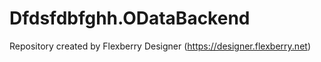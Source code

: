# Dfdsfdbfghh.ODataBackend
Repository created by Flexberry Designer (https://designer.flexberry.net)
